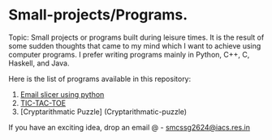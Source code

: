 # Small-projects/Programs.
Topic: Small projects or programs built during leisure times.
It is the result of some sudden thoughts that came to my mind which I want to achieve using computer programs. 
I prefer writing programs mainly in Python, C++, C, Haskell, and Java.

Here is the list of programs available in this repository: 
1. [Email slicer using python ](Email-Slicer-using-python/)
2. [TIC-TAC-TOE](TIC-TAC-TOE)
3. [Cryptarithmatic Puzzle] (Cryptarithmatic-puzzle)


If you have an exciting idea, drop an email @ - smcssg2624@iacs.res.in
